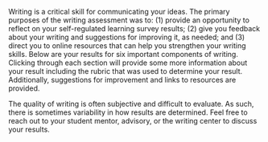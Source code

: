 Writing is a critical skill for communicating your ideas. The primary purposes of the writing assessment was to: (1) provide an opportunity to reflect on your self-regulated learning survey results; (2) give you feedback about your writing and suggestions for improving it, as needed; and (3) direct you to online resources that can help you strengthen your writing skills. Below are your results for six important components of writing. Clicking through each section will provide some more information about your result including the rubric that was used to determine your result. Additionally, suggestions for improvement and links to resources are provided. 

The quality of writing is often subjective and difficult to evaluate. As such, there is sometimes variability in how results are determined. Feel free to reach out to your student mentor, advisory, or the writing center to discuss your results.
